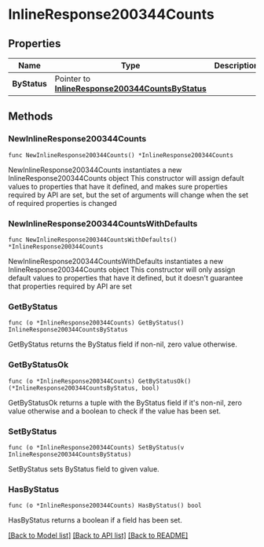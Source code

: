 # InlineResponse200344Counts

## Properties

Name | Type | Description | Notes
------------ | ------------- | ------------- | -------------
**ByStatus** | Pointer to [**InlineResponse200344CountsByStatus**](InlineResponse200344CountsByStatus.md) |  | [optional] 

## Methods

### NewInlineResponse200344Counts

`func NewInlineResponse200344Counts() *InlineResponse200344Counts`

NewInlineResponse200344Counts instantiates a new InlineResponse200344Counts object
This constructor will assign default values to properties that have it defined,
and makes sure properties required by API are set, but the set of arguments
will change when the set of required properties is changed

### NewInlineResponse200344CountsWithDefaults

`func NewInlineResponse200344CountsWithDefaults() *InlineResponse200344Counts`

NewInlineResponse200344CountsWithDefaults instantiates a new InlineResponse200344Counts object
This constructor will only assign default values to properties that have it defined,
but it doesn't guarantee that properties required by API are set

### GetByStatus

`func (o *InlineResponse200344Counts) GetByStatus() InlineResponse200344CountsByStatus`

GetByStatus returns the ByStatus field if non-nil, zero value otherwise.

### GetByStatusOk

`func (o *InlineResponse200344Counts) GetByStatusOk() (*InlineResponse200344CountsByStatus, bool)`

GetByStatusOk returns a tuple with the ByStatus field if it's non-nil, zero value otherwise
and a boolean to check if the value has been set.

### SetByStatus

`func (o *InlineResponse200344Counts) SetByStatus(v InlineResponse200344CountsByStatus)`

SetByStatus sets ByStatus field to given value.

### HasByStatus

`func (o *InlineResponse200344Counts) HasByStatus() bool`

HasByStatus returns a boolean if a field has been set.


[[Back to Model list]](../README.md#documentation-for-models) [[Back to API list]](../README.md#documentation-for-api-endpoints) [[Back to README]](../README.md)



